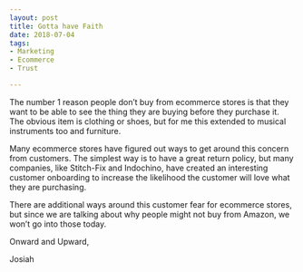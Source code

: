 ```yaml
---
layout: post
title: Gotta have Faith
date: 2018-07-04
tags:
- Marketing
- Ecommerce 
- Trust

---
```



<p>The number 1 reason people don’t buy from ecommerce stores is that they want to be able to see the thing they are buying before they purchase it. The obvious item is clothing or shoes, but for me this extended to musical instruments too and furniture. </p>

<p>Many ecommerce stores have figured out ways to get around this concern from customers. The simplest way is to have a great return policy, but many companies, like Stitch-Fix and Indochino, have created an interesting customer onboarding to increase the likelihood the customer will love what they are purchasing.</p>

<p>There are additional ways around this customer fear for ecommerce stores, but since we are talking about why people might not buy from Amazon, we won’t go into those today.</p>

<p>Onward and Upward, </p>

<p>Josiah</p>



